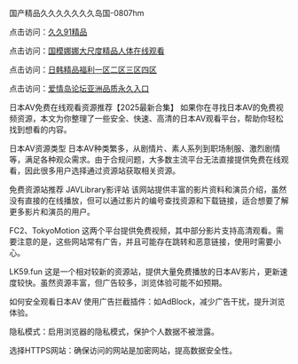 国产精品久久久久久久久岛国-0807hm

点击访问：<a href="https://heiliaoe8ajia.pages.dev">久久91精品</a>

点击访问：<a href="https://heiliaowzu4ur.pages.dev">国模娜娜大尺度精品人体在线观看</a>

点击访问：<a href="https://gda-c7m.pages.dev/">日韩精品福利一区二区三区四区</a>

点击访问：<a href="https://gfd-5xg.pages.dev/">爱情岛论坛亚洲品质永久入口</a>

日本AV免费在线观看资源推荐【2025最新合集】
如果你在寻找日本AV的免费视频资源，本文为你整理了一些安全、快速、高清的日本AV观看平台，帮助你轻松找到想看的内容。

日本AV资源类型
日本AV种类繁多，从剧情片、素人系列到职场制服、激烈剧情等，满足各种观众需求。由于合规问题，大多数主流平台无法直接提供免费在线观看，因此很多用户选择通过资源站获取相关资源。

免费资源站推荐
JAVLibrary影评站
该网站提供丰富的影片资料和演员介绍，虽然没有直接的在线播放，但可以通过影片的编号查找资源和下载链接，适合想要了解更多影片和演员的用户。

FC2、TokyoMotion
这两个平台提供免费视频，其中部分影片支持高清观看。需要注意的是，这些网站常有广告，并且可能存在跳转和恶意链接，使用时需要小心。

LK59.fun
这是一个相对较新的资源站，提供大量免费播放的日本AV影片，更新速度较快。虽然资源丰富，但广告较多，浏览体验可能不如预期。

如何安全观看日本AV
使用广告拦截插件：如AdBlock，减少广告干扰，提升浏览体验。

隐私模式：启用浏览器的隐私模式，保护个人数据不被泄露。

选择HTTPS网站：确保访问的网站是加密网站，提高数据安全性。

<span style="display:none;">[Canonical link](https://github.com/mua246/86548 ）</span>
